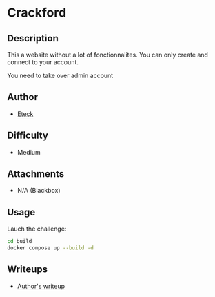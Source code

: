 # Crackford

## Description 

This a website without a lot of fonctionnalites. You can only create and connect to your account.

You need to take over admin account

## Author
- [Eteck](https://x.com/Eteckq) 

## Difficulty
- Medium

## Attachments
- N/A (Blackbox)

## Usage
Lauch the challenge:
```sh
cd build 
docker compose up --build -d
```

## Writeups
- [Author's writeup](solve/README.md) 